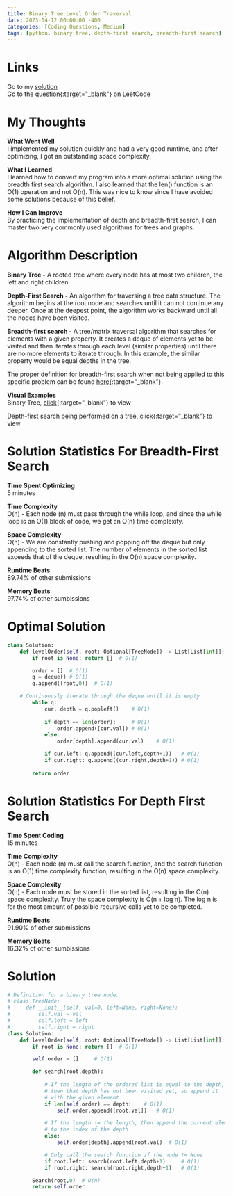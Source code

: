 ```yaml
---
title: Binary Tree Level Order Traversal
date: 2023-04-12 00:00:00 -400
categories: [Coding Questions, Medium]
tags: [python, binary tree, depth-first search, breadth-first search]
---
```


# Links  

Go to my [solution](#optimal-solution)  
Go to the [question](https://leetcode.com/problems/binary-tree-level-order-traversal/){:target="_blank"} on LeetCode  

# My Thoughts  

**What Went Well**  
I implemented my solution quickly and had a very good runtime, and after optimizing, I got an outstanding space complexity.

**What I Learned**  
I learned how to convert my program into a more optimal solution using the breadth first search algorithm. 
I also learned that the len() function is an O(1) operation and not O(n). 
This was nice to know since I have avoided some solutions because of this belief.

**How I Can Improve**  
By practicing the implementation of depth and breadth-first search, I can master two very commonly used algorithms for trees and graphs.

# Algorithm Description

**Binary Tree -** A rooted tree where every node has at most two children, the left and right children.

**Depth-First Search -** An algorithm for traversing a tree data structure. 
The algorithm begins at the root node and searches until it can not continue any deeper. 
Once at the deepest point, the algorithm works backward until all the nodes have been visited.

**Breadth-first search -** A tree/matrix traversal algorithm that searches for elements with a given property. 
It creates a deque of elements yet to be visited and then iterates through each level (similar properties) until there are no more elements to iterate through. In this example, the similar property would be equal depths in the tree. 

The proper definition for breadth-first search when not being applied to this specific problem can be found [here](https://en.wikipedia.org/wiki/Breadth-first_search){:target="_blank"}.

**Visual Examples**  
Binary Tree, [click](https://cdn.programiz.com/sites/tutorial2program/files/perfect-binary-tree_0.png){:target="_blank"} to view 

Depth-first search being performed on a tree, [click](https://he-s3.s3.amazonaws.com/media/uploads/9fa1119.jpg){:target="_blank"} to view  

# Solution Statistics For Breadth-First Search

**Time Spent Optimizing**  
5 minutes

**Time Complexity**  
O(n) - Each node (n) must pass through the while loop, and since the while loop is an O(1) block of code, we get an O(n) time complexity.

**Space Complexity**  
O(n) - We are constantly pushing and popping off the deque but only appending to the sorted list. The number of elements in the sorted list exceeds that of the deque, resulting in the O(n) space complexity.

**Runtime Beats**  
89.74% of other submissions  

**Memory Beats**  
97.74% of other sumbissions  

# Optimal Solution  

```python
class Solution:
    def levelOrder(self, root: Optional[TreeNode]) -> List[List[int]]:
        if root is None: return []  # O(1)

        order = []  # O(1)
        q = deque() # O(1)
        q.append((root,0))  # O(1)

	# Continuously iterate through the deque until it is empty
        while q:
            cur, depth = q.popleft()    # O(1)
            
            if depth == len(order):     # O(1)
                order.append([cur.val]) # O(1)
            else:
                order[depth].append(cur.val)    # O(1)

            if cur.left: q.append((cur.left,depth+1))   # O(1)
            if cur.right: q.append((cur.right,depth+1)) # O(1)
        
        return order
```

# Solution Statistics For Depth First Search

**Time Spent Coding**  
15 minutes

**Time Complexity**  
O(n) - Each node (n) must call the search function, and the search function is an O(1) time complexity function, resulting in the O(n) space complexity.

**Space Complexity**  
O(n) - Each node must be stored in the sorted list, resulting in the O(n) space complexity. 
Truly the space complexity is O(n + log n). 
The log n is for the most amount of possible recursive calls yet to be completed.

**Runtime Beats**  
91.90% of other submissions  

**Memory Beats**  
16.32% of other sumbissions  

# Solution  

```python
# Definition for a binary tree node.
# class TreeNode:
#     def __init__(self, val=0, left=None, right=None):
#         self.val = val
#         self.left = left
#         self.right = right
class Solution:
    def levelOrder(self, root: Optional[TreeNode]) -> List[List[int]]:
        if root is None: return []  # O(1)

        self.order = []     # O(1)

        def search(root,depth):
            
            # If the length of the ordered list is equal to the depth,
            # then that depth has not been visited yet, so append it
            # with the given element
            if len(self.order) == depth:    # O(1)
                self.order.append([root.val])   # O(1)

            # If the length != the length, then append the current element
            # to the index of the depth
            else:
                self.order[depth].append(root.val)  # O(1)

            # Only call the search function if the node != None
            if root.left: search(root.left,depth+1)     # O(1)
            if root.right: search(root.right,depth+1)   # O(1)

        Search(root,0)  # O(n)
        return self.order
```


